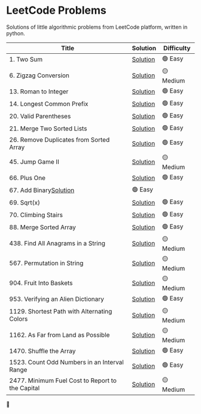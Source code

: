 # LeetCode Problems

Solutions of little algorithmic problems from LeetCode platform, written in python.

|Title|Solution|Difficulty|
|---|---|---|
|1. Two Sum|[Solution](https://github.com/karolrogozinski/LeetCode/tree/main/EASY/1.%20Two%20Sum)| 🟢 Easy |
|6. Zigzag Conversion|[Solution](https://github.com/karolrogozinski/LeetCode/tree/main/MEDIUM/6.%20Zigzag%20Conversion)| 🟡 Medium |
|13. Roman to Integer|[Solution](https://github.com/karolrogozinski/LeetCode/tree/main/EASY/13.%20Roman%20to%20Integer)| 🟢 Easy |
|14. Longest Common Prefix|[Solution](https://github.com/karolrogozinski/LeetCode/tree/main/EASY/14.%20Longest%20Common%20Prefix)| 🟢 Easy |
|20. Valid Parentheses|[Solution](https://github.com/karolrogozinski/LeetCode/tree/main/EASY/20.%20Valid%20Parentheses)| 🟢 Easy |
|21. Merge Two Sorted Lists|[Solution](https://github.com/karolrogozinski/LeetCode/tree/main/EASY/21.%20Merge%20Two%20Sorted%20Lists)| 🟢 Easy |
|26. Remove Duplicates from Sorted Array|[Solution](https://github.com/karolrogozinski/LeetCode/tree/main/EASY/26.%20Remove%20Duplicates%20from%20Sorted%20Array)| 🟢 Easy |
|45. Jump Game II|[Solution](https://github.com/karolrogozinski/LeetCode/tree/main/MEDIUM/45.%20Jump%20Game%20II)| 🟡 Medium |
|66. Plus One|[Solution](https://github.com/karolrogozinski/LeetCode/tree/main/EASY/66.%20Plus%20One)| 🟢 Easy |
|67. Add Binary[Solution](https://github.com/karolrogozinski/LeetCode/tree/main/EASY/67.%20Add%20Binary)| 🟢 Easy |
|69. Sqrt(x)|[Solution](https://github.com/karolrogozinski/LeetCode/tree/main/EASY/69.%20Sqrt(x))| 🟢 Easy |
|70. Climbing Stairs|[Solution](https://github.com/karolrogozinski/LeetCode/tree/main/EASY/70.%20Climbing%20Stairs)| 🟢 Easy |
|88. Merge Sorted Array|[Solution](https://github.com/karolrogozinski/LeetCode/tree/main/EASY/88.%20Merge%20Sorted%20Array)| 🟢 Easy |
|438. Find All Anagrams in a String|[Solution](https://github.com/karolrogozinski/LeetCode/tree/main/MEDIUM/438.%20Find%20All%20Anagrams%20in%20a%20String)| 🟡 Medium  |
|567. Permutation in String|[Solution](https://github.com/karolrogozinski/LeetCode/tree/main/MEDIUM/567.%20Permutation%20in%20String)| 🟡 Medium |
|904. Fruit Into Baskets|[Solution](https://github.com/karolrogozinski/LeetCode/tree/main/MEDIUM/904.%20Fruit%20Into%20Baskets)| 🟡 Medium |
|953. Verifying an Alien Dictionary|[Solution](https://github.com/karolrogozinski/LeetCode/tree/main/EASY/953.%20Verifying%20an%20Alien%20Dictionary)| 🟢 Easy |
|1129. Shortest Path with Alternating Colors|[Solution](https://github.com/karolrogozinski/LeetCode/tree/main/MEDIUM/1129.%20Shortest%20Path%20with%20Alternating%20Colors)| 🟡 Medium |
|1162. As Far from Land as Possible|[Solution](https://github.com/karolrogozinski/LeetCode/tree/main/MEDIUM/1162.%20As%20Far%20from%20Land%20as%20Possible)| 🟡 Medium |
|1470. Shuffle the Array|[Solution](https://github.com/karolrogozinski/LeetCode/tree/main/EASY/1470.%20Shuffle%20the%20Array)| 🟢 Easy |
|1523. Count Odd Numbers in an Interval Range|[Solution](https://github.com/karolrogozinski/LeetCode/tree/main/EASY/1523.%20Count%20Odd%20Numbers%20in%20an%20Interval%20Range)| 🟢 Easy |
|2477. Minimum Fuel Cost to Report to the Capital|[Solution](https://github.com/karolrogozinski/LeetCode/tree/main/MEDIUM/2477.%20Minimum%20Fuel%20Cost%20to%20Report%20to%20the%20Capital)| 🟡 Medium |

🔴
